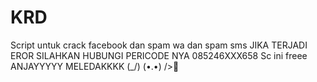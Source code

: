 # KRD
Script untuk crack facebook dan spam wa dan spam sms 
JIKA TERJADI EROR
SILAHKAN HUBUNGI PERICODE NYA
085246XXX658 
Sc ini freee 
ANJAYYYYY MELEDAKKKK 
(\_/)
(•.•)
/>🤡
